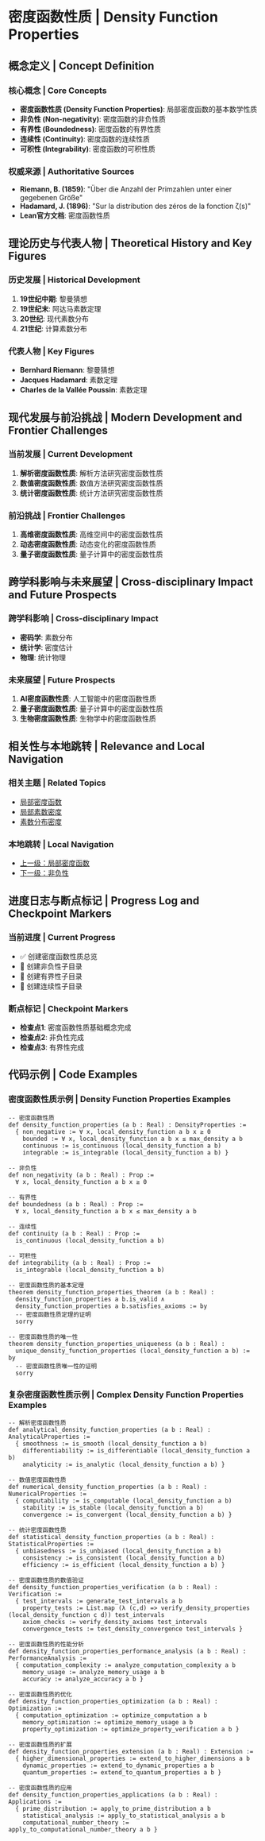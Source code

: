 # 密度函数性质 | Density Function Properties

## 概念定义 | Concept Definition

### 核心概念 | Core Concepts

- **密度函数性质 (Density Function Properties)**: 局部密度函数的基本数学性质
- **非负性 (Non-negativity)**: 密度函数的非负性质
- **有界性 (Boundedness)**: 密度函数的有界性质
- **连续性 (Continuity)**: 密度函数的连续性质
- **可积性 (Integrability)**: 密度函数的可积性质

### 权威来源 | Authoritative Sources

- **Riemann, B. (1859)**: "Über die Anzahl der Primzahlen unter einer gegebenen Größe"
- **Hadamard, J. (1896)**: "Sur la distribution des zéros de la fonction ζ(s)"
- **Lean官方文档**: 密度函数性质

## 理论历史与代表人物 | Theoretical History and Key Figures

### 历史发展 | Historical Development

1. **19世纪中期**: 黎曼猜想
2. **19世纪末**: 阿达马素数定理
3. **20世纪**: 现代素数分布
4. **21世纪**: 计算素数分布

### 代表人物 | Key Figures

- **Bernhard Riemann**: 黎曼猜想
- **Jacques Hadamard**: 素数定理
- **Charles de la Vallée Poussin**: 素数定理

## 现代发展与前沿挑战 | Modern Development and Frontier Challenges

### 当前发展 | Current Development

1. **解析密度函数性质**: 解析方法研究密度函数性质
2. **数值密度函数性质**: 数值方法研究密度函数性质
3. **统计密度函数性质**: 统计方法研究密度函数性质

### 前沿挑战 | Frontier Challenges

1. **高维密度函数性质**: 高维空间中的密度函数性质
2. **动态密度函数性质**: 动态变化的密度函数性质
3. **量子密度函数性质**: 量子计算中的密度函数性质

## 跨学科影响与未来展望 | Cross-disciplinary Impact and Future Prospects

### 跨学科影响 | Cross-disciplinary Impact

- **密码学**: 素数分布
- **统计学**: 密度估计
- **物理**: 统计物理

### 未来展望 | Future Prospects

1. **AI密度函数性质**: 人工智能中的密度函数性质
2. **量子密度函数性质**: 量子计算中的密度函数性质
3. **生物密度函数性质**: 生物学中的密度函数性质

## 相关性与本地跳转 | Relevance and Local Navigation

### 相关主题 | Related Topics

- [局部密度函数](../01-总览.md)
- [局部素数密度](../../01-总览.md)
- [素数分布密度](../../../01-总览.md)

### 本地跳转 | Local Navigation

- [上一级：局部密度函数](../01-总览.md)
- [下一级：非负性](02-非负性/01-总览.md)

## 进度日志与断点标记 | Progress Log and Checkpoint Markers

### 当前进度 | Current Progress

- ✅ 创建密度函数性质总览
- 🔄 创建非负性子目录
- 🔄 创建有界性子目录
- 🔄 创建连续性子目录

### 断点标记 | Checkpoint Markers

- **检查点1**: 密度函数性质基础概念完成
- **检查点2**: 非负性完成
- **检查点3**: 有界性完成

## 代码示例 | Code Examples

### 密度函数性质示例 | Density Function Properties Examples

```lean
-- 密度函数性质
def density_function_properties (a b : Real) : DensityProperties :=
  { non_negative := ∀ x, local_density_function a b x ≥ 0
    bounded := ∀ x, local_density_function a b x ≤ max_density a b
    continuous := is_continuous (local_density_function a b)
    integrable := is_integrable (local_density_function a b) }

-- 非负性
def non_negativity (a b : Real) : Prop :=
  ∀ x, local_density_function a b x ≥ 0

-- 有界性
def boundedness (a b : Real) : Prop :=
  ∀ x, local_density_function a b x ≤ max_density a b

-- 连续性
def continuity (a b : Real) : Prop :=
  is_continuous (local_density_function a b)

-- 可积性
def integrability (a b : Real) : Prop :=
  is_integrable (local_density_function a b)

-- 密度函数性质的基本定理
theorem density_function_properties_theorem (a b : Real) :
  density_function_properties a b.is_valid ∧
  density_function_properties a b.satisfies_axioms := by
  -- 密度函数性质定理的证明
  sorry

-- 密度函数性质的唯一性
theorem density_function_properties_uniqueness (a b : Real) :
  unique_density_function_properties (local_density_function a b) := by
  -- 密度函数性质唯一性的证明
  sorry
```

### 复杂密度函数性质示例 | Complex Density Function Properties Examples

```lean
-- 解析密度函数性质
def analytical_density_function_properties (a b : Real) : AnalyticalProperties :=
  { smoothness := is_smooth (local_density_function a b)
    differentiability := is_differentiable (local_density_function a b)
    analyticity := is_analytic (local_density_function a b) }

-- 数值密度函数性质
def numerical_density_function_properties (a b : Real) : NumericalProperties :=
  { computability := is_computable (local_density_function a b)
    stability := is_stable (local_density_function a b)
    convergence := is_convergent (local_density_function a b) }

-- 统计密度函数性质
def statistical_density_function_properties (a b : Real) : StatisticalProperties :=
  { unbiasedness := is_unbiased (local_density_function a b)
    consistency := is_consistent (local_density_function a b)
    efficiency := is_efficient (local_density_function a b) }

-- 密度函数性质的数值验证
def density_function_properties_verification (a b : Real) : Verification :=
  { test_intervals := generate_test_intervals a b
    property_tests := List.map (λ (c,d) => verify_density_properties (local_density_function c d)) test_intervals
    axiom_checks := verify_density_axioms test_intervals
    convergence_tests := test_density_convergence test_intervals }

-- 密度函数性质的性能分析
def density_function_properties_performance_analysis (a b : Real) : PerformanceAnalysis :=
  { computation_complexity := analyze_computation_complexity a b
    memory_usage := analyze_memory_usage a b
    accuracy := analyze_accuracy a b }

-- 密度函数性质的优化
def density_function_properties_optimization (a b : Real) : Optimization :=
  { computation_optimization := optimize_computation a b
    memory_optimization := optimize_memory_usage a b
    property_optimization := optimize_property_verification a b }

-- 密度函数性质的扩展
def density_function_properties_extension (a b : Real) : Extension :=
  { higher_dimensional_properties := extend_to_higher_dimensions a b
    dynamic_properties := extend_to_dynamic_properties a b
    quantum_properties := extend_to_quantum_properties a b }

-- 密度函数性质的应用
def density_function_properties_applications (a b : Real) : Applications :=
  { prime_distribution := apply_to_prime_distribution a b
    statistical_analysis := apply_to_statistical_analysis a b
    computational_number_theory := apply_to_computational_number_theory a b }
```
